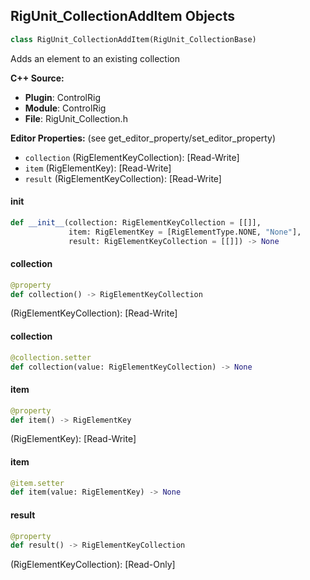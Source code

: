 ## RigUnit_CollectionAddItem Objects

```python
class RigUnit_CollectionAddItem(RigUnit_CollectionBase)
```

Adds an element to an existing collection

**C++ Source:**

- **Plugin**: ControlRig
- **Module**: ControlRig
- **File**: RigUnit_Collection.h

**Editor Properties:** (see get_editor_property/set_editor_property)

- ``collection`` (RigElementKeyCollection):  [Read-Write]
- ``item`` (RigElementKey):  [Read-Write]
- ``result`` (RigElementKeyCollection):  [Read-Write]

<a id="unreal.RigUnit_CollectionAddItem.__init__"></a>

#### __init__

```python
def __init__(collection: RigElementKeyCollection = [[]],
             item: RigElementKey = [RigElementType.NONE, "None"],
             result: RigElementKeyCollection = [[]]) -> None
```

<a id="unreal.RigUnit_CollectionAddItem.collection"></a>

#### collection

```python
@property
def collection() -> RigElementKeyCollection
```

(RigElementKeyCollection):  [Read-Write]

<a id="unreal.RigUnit_CollectionAddItem.collection"></a>

#### collection

```python
@collection.setter
def collection(value: RigElementKeyCollection) -> None
```

<a id="unreal.RigUnit_CollectionAddItem.item"></a>

#### item

```python
@property
def item() -> RigElementKey
```

(RigElementKey):  [Read-Write]

<a id="unreal.RigUnit_CollectionAddItem.item"></a>

#### item

```python
@item.setter
def item(value: RigElementKey) -> None
```

<a id="unreal.RigUnit_CollectionAddItem.result"></a>

#### result

```python
@property
def result() -> RigElementKeyCollection
```

(RigElementKeyCollection):  [Read-Only]

<a id="unreal.RigUnit_DynamicHierarchyBase"></a>